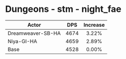 # Dungeons - stm - night_fae
| Actor | DPS | Increase |
|---|:---:|:---:|
|Dreamweaver-SB-HA|4674|3.22%|
|Niya-GI-HA|4659|2.89%|
|Base|4528|0.00%|
